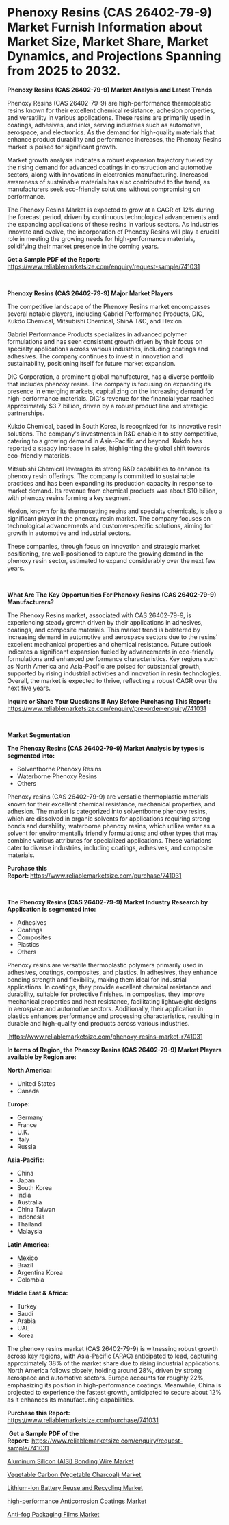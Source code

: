 <p><h1>Phenoxy Resins (CAS 26402-79-9) Market Furnish Information about Market Size, Market Share, Market Dynamics, and Projections Spanning from 2025 to 2032.</h1></p><p><strong>Phenoxy Resins (CAS 26402-79-9) Market Analysis and Latest Trends</strong></p>
<p><p>Phenoxy Resins (CAS 26402-79-9) are high-performance thermoplastic resins known for their excellent chemical resistance, adhesion properties, and versatility in various applications. These resins are primarily used in coatings, adhesives, and inks, serving industries such as automotive, aerospace, and electronics. As the demand for high-quality materials that enhance product durability and performance increases, the Phenoxy Resins market is poised for significant growth.</p><p>Market growth analysis indicates a robust expansion trajectory fueled by the rising demand for advanced coatings in construction and automotive sectors, along with innovations in electronics manufacturing. Increased awareness of sustainable materials has also contributed to the trend, as manufacturers seek eco-friendly solutions without compromising on performance. </p><p>The Phenoxy Resins Market is expected to grow at a CAGR of 12% during the forecast period, driven by continuous technological advancements and the expanding applications of these resins in various sectors. As industries innovate and evolve, the incorporation of Phenoxy Resins will play a crucial role in meeting the growing needs for high-performance materials, solidifying their market presence in the coming years.</p></p>
<p><strong>Get a Sample PDF of the Report:&nbsp;</strong> <a href="https://www.reliablemarketsize.com/enquiry/request-sample/741031?utm_campaign=1885&utm_medium=2&utm_source=Github&utm_content=ia&utm_term=02042025&utm_id=phenoxy-resins-cas-26402-79-9">https://www.reliablemarketsize.com/enquiry/request-sample/741031</a></p>
<p>&nbsp;</p>
<p><strong>Phenoxy Resins (CAS 26402-79-9) Major Market Players</strong></p>
<p><p>The competitive landscape of the Phenoxy Resins market encompasses several notable players, including Gabriel Performance Products, DIC, Kukdo Chemical, Mitsubishi Chemical, ShinA T&C, and Hexion. </p><p>Gabriel Performance Products specializes in advanced polymer formulations and has seen consistent growth driven by their focus on specialty applications across various industries, including coatings and adhesives. The company continues to invest in innovation and sustainability, positioning itself for future market expansion.</p><p>DIC Corporation, a prominent global manufacturer, has a diverse portfolio that includes phenoxy resins. The company is focusing on expanding its presence in emerging markets, capitalizing on the increasing demand for high-performance materials. DIC's revenue for the financial year reached approximately $3.7 billion, driven by a robust product line and strategic partnerships.</p><p>Kukdo Chemical, based in South Korea, is recognized for its innovative resin solutions. The company's investments in R&D enable it to stay competitive, catering to a growing demand in Asia-Pacific and beyond. Kukdo has reported a steady increase in sales, highlighting the global shift towards eco-friendly materials.</p><p>Mitsubishi Chemical leverages its strong R&D capabilities to enhance its phenoxy resin offerings. The company is committed to sustainable practices and has been expanding its production capacity in response to market demand. Its revenue from chemical products was about $10 billion, with phenoxy resins forming a key segment.</p><p>Hexion, known for its thermosetting resins and specialty chemicals, is also a significant player in the phenoxy resin market. The company focuses on technological advancements and customer-specific solutions, aiming for growth in automotive and industrial sectors. </p><p>These companies, through focus on innovation and strategic market positioning, are well-positioned to capture the growing demand in the phenoxy resin sector, estimated to expand considerably over the next few years.</p></p>
<p>&nbsp;</p>
<p><strong>What Are The Key Opportunities For Phenoxy Resins (CAS 26402-79-9) Manufacturers?</strong></p>
<p><p>The Phenoxy Resins market, associated with CAS 26402-79-9, is experiencing steady growth driven by their applications in adhesives, coatings, and composite materials. This market trend is bolstered by increasing demand in automotive and aerospace sectors due to the resins' excellent mechanical properties and chemical resistance. Future outlook indicates a significant expansion fueled by advancements in eco-friendly formulations and enhanced performance characteristics. Key regions such as North America and Asia-Pacific are poised for substantial growth, supported by rising industrial activities and innovation in resin technologies. Overall, the market is expected to thrive, reflecting a robust CAGR over the next five years.</p></p>
<p><strong>Inquire or Share Your Questions If Any Before Purchasing This Report:</strong> <a href="https://www.reliablemarketsize.com/enquiry/pre-order-enquiry/741031?utm_campaign=1885&utm_medium=2&utm_source=Github&utm_content=ia&utm_term=02042025&utm_id=phenoxy-resins-cas-26402-79-9">https://www.reliablemarketsize.com/enquiry/pre-order-enquiry/741031</a></p>
<p>&nbsp;</p>
<p><strong>Market Segmentation</strong></p>
<p><strong>The Phenoxy Resins (CAS 26402-79-9) Market Analysis by types is segmented into:</strong></p>
<p><ul><li>Solventborne Phenoxy Resins</li><li>Waterborne Phenoxy Resins</li><li>Others</li></ul></p>
<p><p>Phenoxy resins (CAS 26402-79-9) are versatile thermoplastic materials known for their excellent chemical resistance, mechanical properties, and adhesion. The market is categorized into solventborne phenoxy resins, which are dissolved in organic solvents for applications requiring strong bonds and durability; waterborne phenoxy resins, which utilize water as a solvent for environmentally friendly formulations; and other types that may combine various attributes for specialized applications. These variations cater to diverse industries, including coatings, adhesives, and composite materials.</p></p>
<p><strong>Purchase this Report:&nbsp;</strong><a href="https://www.reliablemarketsize.com/purchase/741031?utm_campaign=1885&utm_medium=2&utm_source=Github&utm_content=ia&utm_term=02042025&utm_id=phenoxy-resins-cas-26402-79-9">https://www.reliablemarketsize.com/purchase/741031</a></p>
<p>&nbsp;</p>
<p><strong>The Phenoxy Resins (CAS 26402-79-9) Market Industry Research by Application is segmented into:</strong></p>
<p><ul><li>Adhesives</li><li>Coatings</li><li>Composites</li><li>Plastics</li><li>Others</li></ul></p>
<p><p>Phenoxy resins are versatile thermoplastic polymers primarily used in adhesives, coatings, composites, and plastics. In adhesives, they enhance bonding strength and flexibility, making them ideal for industrial applications. In coatings, they provide excellent chemical resistance and durability, suitable for protective finishes. In composites, they improve mechanical properties and heat resistance, facilitating lightweight designs in aerospace and automotive sectors. Additionally, their application in plastics enhances performance and processing characteristics, resulting in durable and high-quality end products across various industries.</p></p>
<p><a href="https://www.reliablemarketsize.com/phenoxy-resins-market-r741031?utm_campaign=1885&utm_medium=2&utm_source=Github&utm_content=ia&utm_term=02042025&utm_id=phenoxy-resins-cas-26402-79-9">&nbsp;https://www.reliablemarketsize.com/phenoxy-resins-market-r741031</a></p>
<p><strong>In terms of Region, the Phenoxy Resins (CAS 26402-79-9) Market Players available by Region are:</strong></p>
<p>
    <p> <strong> North America: </strong>
        <ul>
            <li>United States</li>
            <li>Canada</li>
        </ul>
        </p> 
    <p> <strong> Europe: </strong>
        <ul>
            <li>Germany</li>
            <li>France</li>
            <li>U.K.</li>
            <li>Italy</li>
            <li>Russia</li>
        </ul>
        </p> 
    <p> <strong> Asia-Pacific: </strong>
        <ul>
            <li>China</li>
            <li>Japan</li>
            <li>South Korea</li>
            <li>India</li>
            <li>Australia</li>
            <li>China Taiwan</li>
            <li>Indonesia</li>
            <li>Thailand</li>
            <li>Malaysia</li>
        </ul>
        </p> 
    <p> <strong> Latin America: </strong>
        <ul>
            <li>Mexico</li>
            <li>Brazil</li>
            <li>Argentina Korea</li>
            <li>Colombia</li>
        </ul>
        </p> 
    <p> <strong> Middle East & Africa: </strong>
        <ul>
            <li>Turkey</li>
            <li>Saudi</li>
            <li>Arabia</li>
            <li>UAE</li>
            <li>Korea</li>
        </ul>
    </p>
    </p>
<p><p>The phenoxy resins market (CAS 26402-79-9) is witnessing robust growth across key regions, with Asia-Pacific (APAC) anticipated to lead, capturing approximately 38% of the market share due to rising industrial applications. North America follows closely, holding around 28%, driven by strong aerospace and automotive sectors. Europe accounts for roughly 22%, emphasizing its position in high-performance coatings. Meanwhile, China is projected to experience the fastest growth, anticipated to secure about 12% as it enhances its manufacturing capabilities.</p></p>
<p><strong>Purchase this Report: </strong><a href="https://www.reliablemarketsize.com/purchase/741031?utm_campaign=1885&utm_medium=2&utm_source=Github&utm_content=ia&utm_term=02042025&utm_id=phenoxy-resins-cas-26402-79-9">https://www.reliablemarketsize.com/purchase/741031</a></p>
<p>&nbsp;<strong>Get a Sample PDF of the Report:&nbsp;&nbsp;</strong><a href="https://www.reliablemarketsize.com/enquiry/request-sample/741031?utm_campaign=1885&utm_medium=2&utm_source=Github&utm_content=ia&utm_term=02042025&utm_id=phenoxy-resins-cas-26402-79-9">https://www.reliablemarketsize.com/enquiry/request-sample/741031</a></p>
<p><strong></strong></p>
<p><p><a href="https://github.com/melascalbirp/Market-Research-Report-List-1/blob/main/aluminum-silicon-alsi-bonding-wire-market.md?utm_campaign=1885&utm_medium=2&utm_source=Github&utm_content=ia&utm_term=02042025&utm_id=phenoxy-resins-cas-26402-79-9">Aluminum Silicon (AlSi) Bonding Wire Market</a></p><p><a href="https://github.com/lazregaartun/Market-Research-Report-List-1/blob/main/vegetable-carbon-vegetable-charcoal-market.md?utm_campaign=1885&utm_medium=2&utm_source=Github&utm_content=ia&utm_term=02042025&utm_id=phenoxy-resins-cas-26402-79-9">Vegetable Carbon (Vegetable Charcoal) Market</a></p><p><a href="https://github.com/guzmabugbyf1/Market-Research-Report-List-1/blob/main/lithium-ion-battery-reuse-and-recycling-market.md?utm_campaign=1885&utm_medium=2&utm_source=Github&utm_content=ia&utm_term=02042025&utm_id=phenoxy-resins-cas-26402-79-9">Lithium-ion Battery Reuse and Recycling Market</a></p><p><a href="https://github.com/laroybarrize/Market-Research-Report-List-1/blob/main/high-performance-anticorrosion-coatings-market.md?utm_campaign=1885&utm_medium=2&utm_source=Github&utm_content=ia&utm_term=02042025&utm_id=phenoxy-resins-cas-26402-79-9">high-performance Anticorrosion Coatings Market</a></p><p><a href="https://github.com/waackheidtn5/Market-Research-Report-List-1/blob/main/anti-fog-packaging-films-market.md?utm_campaign=1885&utm_medium=2&utm_source=Github&utm_content=ia&utm_term=02042025&utm_id=phenoxy-resins-cas-26402-79-9">Anti-fog Packaging Films Market</a></p></p>